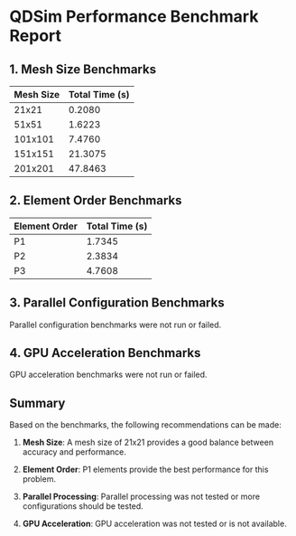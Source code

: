 # QDSim Performance Benchmark Report

## 1. Mesh Size Benchmarks

| Mesh Size | Total Time (s) |
|-----------|---------------|
| 21x21 | 0.2080 |
| 51x51 | 1.6223 |
| 101x101 | 7.4760 |
| 151x151 | 21.3075 |
| 201x201 | 47.8463 |

## 2. Element Order Benchmarks

| Element Order | Total Time (s) |
|--------------|---------------|
| P1 | 1.7345 |
| P2 | 2.3834 |
| P3 | 4.7608 |

## 3. Parallel Configuration Benchmarks

Parallel configuration benchmarks were not run or failed.

## 4. GPU Acceleration Benchmarks

GPU acceleration benchmarks were not run or failed.

## Summary

Based on the benchmarks, the following recommendations can be made:

1. **Mesh Size**: A mesh size of 21x21 provides a good balance between accuracy and performance.

2. **Element Order**: P1 elements provide the best performance for this problem.

3. **Parallel Processing**: Parallel processing was not tested or more configurations should be tested.

4. **GPU Acceleration**: GPU acceleration was not tested or is not available.

